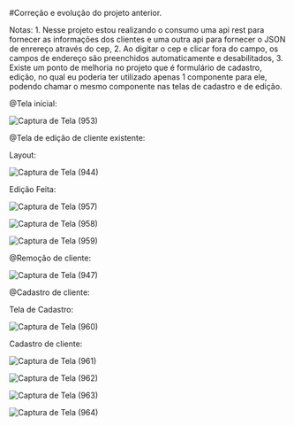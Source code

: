 #Correção e evolução do projeto anterior.

Notas: 1. Nesse projeto estou realizando o consumo uma api rest para fornecer as informações dos clientes e uma outra api para fornecer o JSON de enrereço através do cep, 
       2. Ao digitar o cep e clicar fora do campo, os campos de endereço são preenchidos automaticamente e desabilitados,
       3. Existe um ponto de melhoria no projeto que é formulário de cadastro, edição, no qual eu poderia ter utilizado apenas 1 componente para ele, podendo chamar o mesmo            componente nas telas de cadastro e de edição.

@Tela inicial: 

![Captura de Tela (953)](https://user-images.githubusercontent.com/73408388/134783290-db688166-8e49-410a-9af9-b0613f889a4e.png)

@Tela de edição de cliente existente:

Layout:

![Captura de Tela (944)](https://user-images.githubusercontent.com/73408388/134783456-6d04355a-4c0a-47d4-a47c-6c7a33419b66.png)

Edição Feita:

![Captura de Tela (957)](https://user-images.githubusercontent.com/73408388/134783428-adf449ab-2554-4247-af95-9e0ef1962e25.png)

![Captura de Tela (958)](https://user-images.githubusercontent.com/73408388/134783434-b0609066-7636-4d86-94ff-05e52c73b0d8.png)

![Captura de Tela (959)](https://user-images.githubusercontent.com/73408388/134783441-5ff487cb-a9f2-4df0-8916-49031bf04765.png)

@Remoção de cliente:

![Captura de Tela (947)](https://user-images.githubusercontent.com/73408388/134783332-700fa75f-d239-42e9-895f-d73f63ed5640.png)

@Cadastro de cliente:

Tela de Cadastro:

![Captura de Tela (960)](https://user-images.githubusercontent.com/73408388/134783505-ea071829-8196-43cf-a848-61e3879ac561.png)

Cadastro de cliente:

![Captura de Tela (961)](https://user-images.githubusercontent.com/73408388/134783556-cd885dc7-c690-4598-9f5e-eb260c501ad9.png)

![Captura de Tela (962)](https://user-images.githubusercontent.com/73408388/134783566-e4ea7afb-d474-4c33-bc76-c32e32a695ca.png)

![Captura de Tela (963)](https://user-images.githubusercontent.com/73408388/134783575-86ec8a36-de12-43c4-bf97-cb68d7b5d628.png)

![Captura de Tela (964)](https://user-images.githubusercontent.com/73408388/134783581-761025cb-1c9b-47b1-9c5e-1b92d07af190.png)


